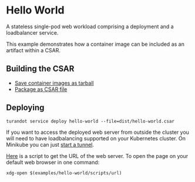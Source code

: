 Hello World
===========

A stateless single-pod web workload comprising a deployment and a loadbalancer service.

This example demonstrates how a container image can be included as an artifact within a CSAR.


Building the CSAR
-----------------

* [Save container images as tarball](scripts/save-container-image)
* [Package as CSAR file](scripts/build-csar)


Deploying
---------

    turandot service deploy hello-world --file=dist/hello-world.csar

If you want to access the deployed web server from outside the cluster you will need to have
loadbalancing supported on your Kubernetes cluster. On Minikube you can just
[start a tunnel](https://minikube.sigs.k8s.io/docs/handbook/accessing/#using-minikube-tunnel).

[Here](scripts/url) is a script to get the URL of the web server. To open the page on your default
web browser in one command:

    xdg-open $(examples/hello-world/scripts/url)
